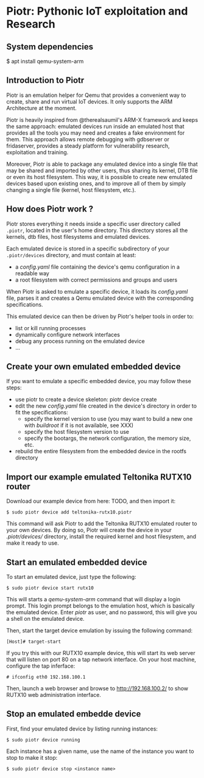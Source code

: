 Piotr: Pythonic IoT exploitation and Research
=============================================

System dependencies
-------------------

$ apt install qemu-system-arm


Introduction to Piotr
---------------------

Piotr is an emulation helper for Qemu that provides a convenient way to
create, share and run virtual IoT devices. It only supports the ARM Architecture
at the moment.

Piotr is heavily inspired from @therealsaumil's ARM-X framework and keeps the
same approach: emulated devices run inside an emulated host that provides
all the tools you may need and creates a fake environment for them. This
approach allows remote debugging with gdbserver or fridaserver, provides a
steady platform for vulnerability research, exploitation and training.

Moreover, Piotr is able to package any emulated device into a single file that
may be shared and imported by other users, thus sharing its kernel, DTB file or
even its host filesystem. This way, it is possible to create new emulated
devices based upon existing ones, and to improve all of them by simply changing
a single file (kernel, host filesystem, etc.).


How does Piotr work ?
---------------------

Piotr stores everything it needs inside a specific user directory called `.piotr`,
located in the user's home directory. This directory stores all the kernels, dtb
files, host filesystems and emulated devices.

Each emulated device is stored in a specific subdirectory of your `.piotr/devices`
directory, and must contain at least:

 * a *config.yaml* file containing the device's qemu configuration in a readable way
 * a root filesystem with correct permissions and groups and users

When Piotr is asked to emulate a specific device, it loads its *config.yaml* file,
parses it and creates a Qemu emulated device with the corresponding specifications.

This emulated device can then be driven by Piotr's helper tools in order to:

 * list or kill running processes
 * dynamically configure network interfaces
 * debug any process running on the emulated device
 * ...

Create your own emulated embedded device
----------------------------------------

If you want to emulate a specific embedded device, you may follow these steps:

 * use piotr to create a device skeleton: piotr device create <device name>
 * edit the new *config.yaml* file created in the device's directory in order to fit the specifications:
   * specify the kernel version to use (you may want to build a new one with *buildroot* if it is not available, see XXX)
   * specify the host filesystem version to use
   * specify the bootargs, the network configuration, the memory size, etc.
 * rebuild the entire filesystem from the embedded device in the rootfs directory

Import our example emulated Teltonika RUTX10 router
---------------------------------------------------

Download our example device from here: TODO, and then import it:

```
$ sudo piotr device add teltonika-rutx10.piotr
```

This command will ask Piotr to add the Teltonika RUTX10 emulated router to your
own devices. By doing so, Piotr will create the device in your *.piotr/devices/*
directory, install the required kernel and host filesystem, and make it ready to
use.

Start an emulated embedded device
---------------------------------

To start an emulated device, just type the following:

```
$ sudo piotr device start rutx10
```

This will starts a *qemu-system-arm* command that will display a login prompt.
This login prompt belongs to the emulation host, which is basically the emulated
device. Enter *piotr* as user, and no password, this will give you a shell on the
emulated device.

Then, start the target device emulation by issuing the following command:

```
[Host]# target-start
```

If you try this with our RUTX10 example device, this will start its web server
that will listen on port 80 on a tap network interface. On your host machine,
configure the tap inferface:

```
# ifconfig eth0 192.168.100.1
```

Then, launch a web browser and browse to http://192.168.100.2/ to show RUTX10
web administration interface.

Stop an emulated embedde device
-------------------------------

First, find your emulated device by listing running instances:

```
$ sudo piotr device running
```

Each instance has a given name, use the name of the instance you want to stop
to make it stop:

```
$ sudo piotr device stop <instance name>
```
